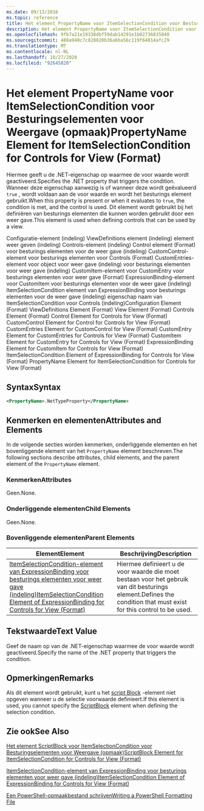 ```yaml
---
ms.date: 09/13/2016
ms.topic: reference
title: Het element PropertyName voor ItemSelectionCondition voor Besturingselementen voor Weergave (opmaak)
description: Het element PropertyName voor ItemSelectionCondition voor Besturingselementen voor Weergave (opmaak)
ms.openlocfilehash: 9fb7a21e19338dbf59dab14291e1b02736835040
ms.sourcegitcommit: 488a940c7c828820b36a6ba56c119f64614afc29
ms.translationtype: MT
ms.contentlocale: nl-NL
ms.lasthandoff: 10/27/2020
ms.locfileid: "92645820"
---
```

# <a name="propertyname-element-for-itemselectioncondition-for-controls-for-view-format"></a><span data-ttu-id="16627-103">Het element PropertyName voor ItemSelectionCondition voor Besturingselementen voor Weergave (opmaak)</span><span class="sxs-lookup"><span data-stu-id="16627-103">PropertyName Element for ItemSelectionCondition for Controls for View (Format)</span></span>

<span data-ttu-id="16627-104">Hiermee geeft u de .NET-eigenschap op waarmee de voor waarde wordt geactiveerd.</span><span class="sxs-lookup"><span data-stu-id="16627-104">Specifies the .NET property that triggers the condition.</span></span> <span data-ttu-id="16627-105">Wanneer deze eigenschap aanwezig is of wanneer deze wordt geëvalueerd `true` , wordt voldaan aan de voor waarde en wordt het besturings element gebruikt.</span><span class="sxs-lookup"><span data-stu-id="16627-105">When this property is present or when it evaluates to `true`, the condition is met, and the control is used.</span></span> <span data-ttu-id="16627-106">Dit element wordt gebruikt bij het definiëren van besturings elementen die kunnen worden gebruikt door een weer gave.</span><span class="sxs-lookup"><span data-stu-id="16627-106">This element is used when defining controls that can be used by a view.</span></span>

<span data-ttu-id="16627-107">Configuratie-element (indeling) ViewDefinitions element (indeling) element weer geven (indeling) Controls-element (indeling) Control element (Format) voor besturings elementen voor de weer gave (indeling) CustomControl-element voor besturings elementen voor Controls (Format) CustomEntries-element voor object voor weer gave (indeling) voor besturings elementen voor weer gave (indeling) CustomItem-element voor CustomEntry voor besturings elementen voor weer gave (Format) ExpressionBinding-element voor CustomItem voor besturings elementen voor de weer gave (indeling) ItemSelectionCondition element van ExpressionBinding voor besturings elementen voor de weer gave (indeling) eigenschap naam van ItemSelectionCondition voor Controls (indeling)</span><span class="sxs-lookup"><span data-stu-id="16627-107">Configuration Element (Format) ViewDefinitions Element (Format) View Element (Format) Controls Element (Format) Control Element for Controls for View (Format) CustomControl Element for Control for Controls for View (Format) CustomEntries Element for CustomControl for View (Format) CustomEntry Element for CustomEntries for Controls for View (Format) CustomItem Element for CustomEntry for Controls for View (Format) ExpressionBinding Element for CustomItem for Controls for View (Format) ItemSelectionCondition Element of ExpressionBinding for Controls for View (Format) PropertyName Element for ItemSelectionCondition for Controls for View (Format)</span></span>

## <a name="syntax"></a><span data-ttu-id="16627-108">Syntax</span><span class="sxs-lookup"><span data-stu-id="16627-108">Syntax</span></span>

```xml
<PropertyName>.NetTypeProperty</PropertyName>
```

## <a name="attributes-and-elements"></a><span data-ttu-id="16627-109">Kenmerken en elementen</span><span class="sxs-lookup"><span data-stu-id="16627-109">Attributes and Elements</span></span>

<span data-ttu-id="16627-110">In de volgende secties worden kenmerken, onderliggende elementen en het bovenliggende element van het `PropertyName` element beschreven.</span><span class="sxs-lookup"><span data-stu-id="16627-110">The following sections describe attributes, child elements, and the parent element of the `PropertyName` element.</span></span>

### <a name="attributes"></a><span data-ttu-id="16627-111">Kenmerken</span><span class="sxs-lookup"><span data-stu-id="16627-111">Attributes</span></span>

<span data-ttu-id="16627-112">Geen.</span><span class="sxs-lookup"><span data-stu-id="16627-112">None.</span></span>

### <a name="child-elements"></a><span data-ttu-id="16627-113">Onderliggende elementen</span><span class="sxs-lookup"><span data-stu-id="16627-113">Child Elements</span></span>

<span data-ttu-id="16627-114">Geen.</span><span class="sxs-lookup"><span data-stu-id="16627-114">None.</span></span>

### <a name="parent-elements"></a><span data-ttu-id="16627-115">Bovenliggende elementen</span><span class="sxs-lookup"><span data-stu-id="16627-115">Parent Elements</span></span>

|<span data-ttu-id="16627-116">Element</span><span class="sxs-lookup"><span data-stu-id="16627-116">Element</span></span>|<span data-ttu-id="16627-117">Beschrijving</span><span class="sxs-lookup"><span data-stu-id="16627-117">Description</span></span>|
|-------------|-----------------|
|[<span data-ttu-id="16627-118">ItemSelectionCondition-element van ExpressionBinding voor besturings elementen voor weer gave (indeling)</span><span class="sxs-lookup"><span data-stu-id="16627-118">ItemSelectionCondition Element of ExpressionBinding for Controls for View (Format)</span></span>](./itemselectioncondition-element-for-expressionbinding-for-controls-for-view-format.md)|<span data-ttu-id="16627-119">Hiermee definieert u de voor waarde die moet bestaan voor het gebruik van dit besturings element.</span><span class="sxs-lookup"><span data-stu-id="16627-119">Defines the condition that must exist for this control to be used.</span></span>|

## <a name="text-value"></a><span data-ttu-id="16627-120">Tekstwaarde</span><span class="sxs-lookup"><span data-stu-id="16627-120">Text Value</span></span>

<span data-ttu-id="16627-121">Geef de naam op van de .NET-eigenschap waarmee de voor waarde wordt geactiveerd.</span><span class="sxs-lookup"><span data-stu-id="16627-121">Specify the name of the .NET property that triggers the condition.</span></span>

## <a name="remarks"></a><span data-ttu-id="16627-122">Opmerkingen</span><span class="sxs-lookup"><span data-stu-id="16627-122">Remarks</span></span>

<span data-ttu-id="16627-123">Als dit element wordt gebruikt, kunt u het [script Block](./scriptblock-element-for-itemselectioncondition-for-controls-for-view-format.md) -element niet opgeven wanneer u de selectie voorwaarde definieert.</span><span class="sxs-lookup"><span data-stu-id="16627-123">If this element is used, you cannot specify the [ScriptBlock](./scriptblock-element-for-itemselectioncondition-for-controls-for-view-format.md) element when defining the selection condition.</span></span>

## <a name="see-also"></a><span data-ttu-id="16627-124">Zie ook</span><span class="sxs-lookup"><span data-stu-id="16627-124">See Also</span></span>

[<span data-ttu-id="16627-125">Het element ScriptBlock voor ItemSelectionCondition voor Besturingselementen voor Weergave (opmaak)</span><span class="sxs-lookup"><span data-stu-id="16627-125">ScriptBlock Element for ItemSelectionCondition for Controls for View (Format)</span></span>](./scriptblock-element-for-itemselectioncondition-for-controls-for-view-format.md)

[<span data-ttu-id="16627-126">ItemSelectionCondition-element van ExpressionBinding voor besturings elementen voor weer gave (indeling)</span><span class="sxs-lookup"><span data-stu-id="16627-126">ItemSelectionCondition Element of ExpressionBinding for Controls for View (Format)</span></span>](./itemselectioncondition-element-for-expressionbinding-for-controls-for-view-format.md)

[<span data-ttu-id="16627-127">Een PowerShell-opmaakbestand schrijven</span><span class="sxs-lookup"><span data-stu-id="16627-127">Writing a PowerShell Formatting File</span></span>](./writing-a-powershell-formatting-file.md)
